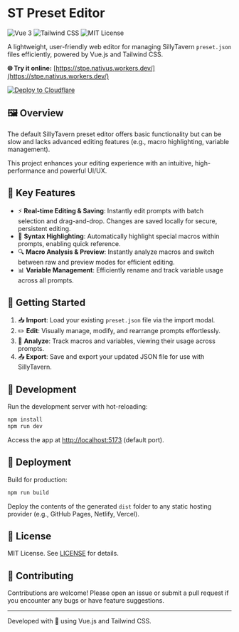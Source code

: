 # ST Preset Editor

<div>
    <img src="https://img.shields.io/badge/Vue-3.x-brightgreen.svg" alt="Vue 3">
    <img src="https://img.shields.io/badge/TailwindCSS-4.x-blue.svg" alt="Tailwind CSS">
    <img src="https://img.shields.io/badge/License-MIT-yellow.svg" alt="MIT License">
</div>

A lightweight, user-friendly web editor for managing SillyTavern `preset.json` files efficiently, powered by Vue.js and Tailwind CSS.

**🌐 Try it online:** [https://stpe.nativus.workers.dev/](https://stpe.nativus.workers.dev/)

[![Deploy to Cloudflare](https://deploy.workers.cloudflare.com/button)](https://deploy.workers.cloudflare.com/?url=https%3A%2F%2Fgithub.com%2FNativu5%2FSTPresetEditor)

## 🖼 Overview

The default SillyTavern preset editor offers basic functionality but can be slow and lacks advanced editing features (e.g., macro highlighting, variable management).

This project enhances your editing experience with an intuitive, high-performance and powerful UI/UX.

## 🎯 Key Features

- ⚡ **Real-time Editing & Saving**: Instantly edit prompts with batch selection and drag-and-drop. Changes are saved locally for secure, persistent editing.
- 🧩 **Syntax Highlighting**: Automatically highlight special macros within prompts, enabling quick reference.
- 🔍 **Macro Analysis & Preview**: Instantly analyze macros and switch between raw and preview modes for efficient editing.
- 📊 **Variable Management**: Efficiently rename and track variable usage across all prompts.

## 🚀 Getting Started

1. 📥 **Import**: Load your existing `preset.json` file via the import modal.
2. ✏️ **Edit**: Visually manage, modify, and rearrange prompts effortlessly.
3. 🧩 **Analyze**: Track macros and variables, viewing their usage across prompts.
4. 📤 **Export**: Save and export your updated JSON file for use with SillyTavern.

## 🚧 Development

Run the development server with hot-reloading:

```bash
npm install
npm run dev
```

Access the app at [http://localhost:5173](http://localhost:5173) (default port).

## 🚢 Deployment

Build for production:

```bash
npm run build
```

Deploy the contents of the generated `dist` folder to any static hosting provider (e.g., GitHub Pages, Netlify, Vercel).

## 📄 License

MIT License. See [LICENSE](LICENSE) for details.

## 🤝 Contributing

Contributions are welcome! Please open an issue or submit a pull request if you encounter any bugs or have feature suggestions.

---

Developed with 💚 using Vue.js and Tailwind CSS.
